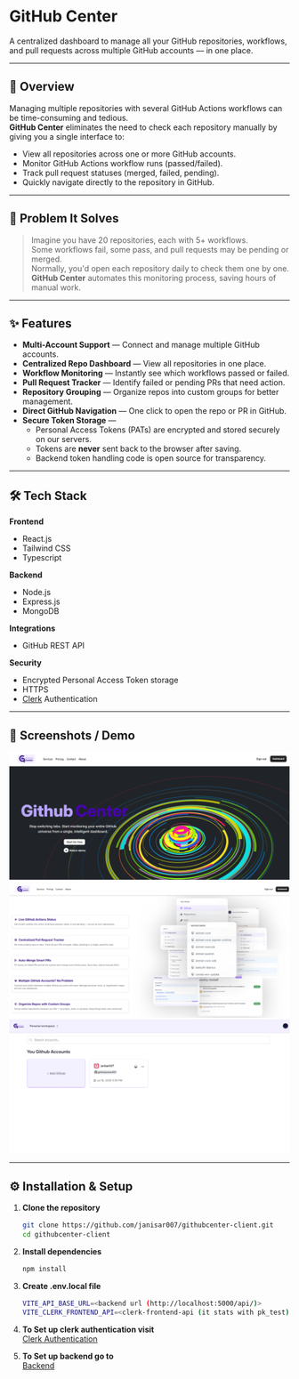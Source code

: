 # GitHub Center

A centralized dashboard to manage all your GitHub repositories, workflows, and pull requests across multiple GitHub accounts — in one place.

---

## 🚀 Overview

Managing multiple repositories with several GitHub Actions workflows can be time-consuming and tedious.  
**GitHub Center** eliminates the need to check each repository manually by giving you a single interface to:

- View all repositories across one or more GitHub accounts.
- Monitor GitHub Actions workflow runs (passed/failed).
- Track pull request statuses (merged, failed, pending).
- Quickly navigate directly to the repository in GitHub.

---

## 🎯 Problem It Solves

> Imagine you have 20 repositories, each with 5+ workflows.  
> Some workflows fail, some pass, and pull requests may be pending or merged.  
> Normally, you'd open each repository daily to check them one by one.  
> **GitHub Center** automates this monitoring process, saving hours of manual work.

---

## ✨ Features

- **Multi-Account Support** — Connect and manage multiple GitHub accounts.
- **Centralized Repo Dashboard** — View all repositories in one place.
- **Workflow Monitoring** — Instantly see which workflows passed or failed.
- **Pull Request Tracker** — Identify failed or pending PRs that need action.
- **Repository Grouping** — Organize repos into custom groups for better management.
- **Direct GitHub Navigation** — One click to open the repo or PR in GitHub.
- **Secure Token Storage** —  
  - Personal Access Tokens (PATs) are encrypted and stored securely on our servers.
  - Tokens are **never** sent back to the browser after saving.
  - Backend token handling code is open source for transparency.

---

## 🛠 Tech Stack

**Frontend**  
- React.js  
- Tailwind CSS  
- Typescript 

**Backend**  
- Node.js  
- Express.js  
- MongoDB  

**Integrations**  
- GitHub REST API  

**Security**  
- Encrypted Personal Access Token storage  
- HTTPS
- [Clerk](https://clerk.com/docs/quickstarts/react) Authentication

---

## 📸 Screenshots / Demo

![Landing View](public/readme/landing.png)
![Features View](public/readme/features.png)
![Accounts View](public/readme/accounts.png)

---

## ⚙️ Installation & Setup

1. **Clone the repository**  
   ```bash
   git clone https://github.com/janisar007/githubcenter-client.git
   cd githubcenter-client

2. **Install dependencies**  
   ```bash
   npm install

3. **Create .env.local file**  
   ```bash
   VITE_API_BASE_URL=<backend url (http://localhost:5000/api/)>
   VITE_CLERK_FRONTEND_API=<clerk-frontend-api (it stats with pk_test)>

4. **To Set up clerk authentication visit**  
   [Clerk Authentication](https://clerk.com/docs/quickstarts/react)

5. **To Set up backend go to**  
   [Backend](https://github.com/janisar007/github-center-api)
